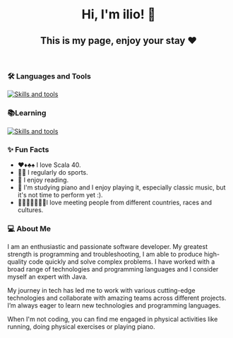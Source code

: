 
<h1 style="text-align:center">Hi, I'm ilio! 👋 </h1>
<h2 style="text-align:center">This is my page, enjoy your stay ❤️ </h2>
<br/>

<h3>🛠️ Languages and Tools</h3>
<p>
  <a href="https://skillicons.dev">
    <img src="https://skillicons.dev/icons?i=java,linux,git,jenkins,maven,spring&theme=light" alt="Skills and tools"/>
  </a>
</p>

<h3>📚Learning</h3>
<p>
  <a href="https://skillicons.dev">
    <img src="https://skillicons.dev/icons?i=python&theme=light" alt="Skills and tools"/>
  </a>
</p>

<h3>✨ Fun Facts</h3>
<ul>
<li>♥️♦️♣️♠️ I love Scala 40.</li>
<li>🏃🏻 I regularly do sports.</li>
<li>📖 I enjoy reading.</li>
<li>🎹 I'm studying piano and I enjoy playing it, especially classic music, but it's not time to perform yet :).</li>
<li>👨👨🏻👨🏽👨🏿I love meeting people from different countries, races and cultures.</li>
</ul>

<h3>‍💻 About Me</h3>
<p>
I am an enthusiastic and passionate software developer. My greatest strength is programming and troubleshooting, I am able to produce high-quality code quickly and solve complex problems. 
I have worked with a broad range of technologies and programming languages and I consider myself an expert with Java.
</p>
<p>
My journey in tech has led me to work with various cutting-edge technologies and collaborate with amazing teams across different
projects. I’m always eager to learn new technologies and programming languages.
</p>
<p>
When I'm not coding, you can find me engaged in physical activities like running, doing physical exercises or playing piano.
</p>